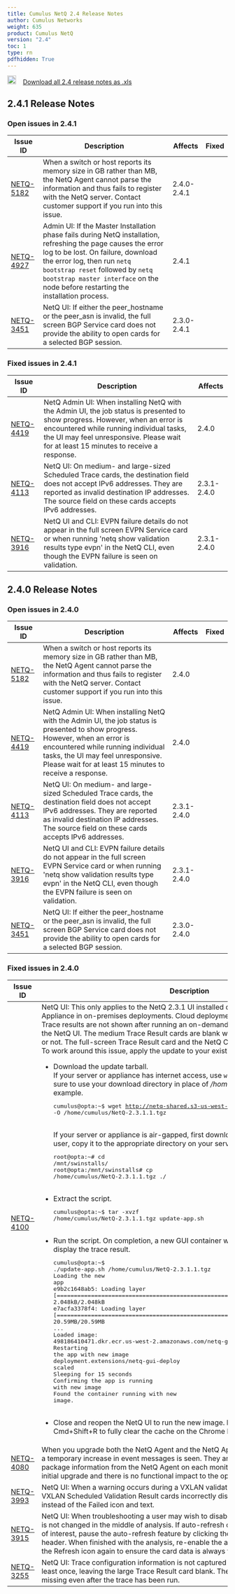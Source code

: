 ```yaml
---
title: Cumulus NetQ 2.4 Release Notes
author: Cumulus Networks
weight: 635
product: Cumulus NetQ
version: "2.4"
toc: 1
type: rn
pdfhidden: True
---
```

<a href="/cumulus-netq-24/rn.xls"><img src="/images/xls_icon.png" height="20px" width="20px" alt="Download 2.4 Release Notes xls" /></a>&nbsp;&nbsp;&nbsp;&nbsp;<a href="/cumulus-netq-24/rn.xls">Download all 2.4 release notes as .xls</a>
## 2.4.1 Release Notes
### Open issues in 2.4.1

|  Issue ID 	|   Description	|   Affects	|   Fixed |
|---	        |---	        |---	    |---	                |
| <a name="NETQ-5182"></a> [NETQ-5182](#NETQ-5182) <a name="NETQ-5182"></a> | When a switch or host reports its memory size in GB rather than MB, the NetQ Agent cannot parse the information and thus fails to register with the NetQ server. Contact customer support if you run into this issue. | 2.4.0-2.4.1 | |
| <a name="NETQ-4927"></a> [NETQ-4927](#NETQ-4927) <a name="NETQ-4927"></a> | Admin UI: If the Master Installation phase fails during NetQ installation, refreshing the page causes the error log to be lost. On failure, download the error log, then run `netq bootstrap reset` followed by `netq bootstrap master interface` on the node before restarting the installation process. | 2.4.1 | |
| <a name="NETQ-3451"></a> [NETQ-3451](#NETQ-3451) <a name="NETQ-3451"></a> | NetQ UI: If either the peer_hostname or the peer_asn is invalid, the full screen BGP Service card does not provide the ability to open cards for a selected BGP session. | 2.3.0-2.4.1 | |

### Fixed issues in 2.4.1
|  Issue ID 	|   Description	|   Affects	|
|---	        |---	        |---	    |
| <a name="NETQ-4419"></a> [NETQ-4419](#NETQ-4419) | NetQ Admin UI: When installing NetQ with the Admin UI, the job status is presented to show progress. However, when an error is encountered while running individual tasks, the UI may feel unresponsive. Please wait for at least 15 minutes to receive a response. | 2.4.0 | |
| <a name="NETQ-4113"></a> [NETQ-4113](#NETQ-4113) | NetQ UI: On medium- and large-sized Scheduled Trace cards, the destination field does not accept IPv6 addresses. They are reported as invalid destination IP addresses. The source field on these cards accepts IPv6 addresses. | 2.3.1-2.4.0 | |
| <a name="NETQ-3916"></a> [NETQ-3916](#NETQ-3916) | NetQ UI and CLI: EVPN failure details do not appear in the full screen EVPN Service card or when running 'netq show validation results type evpn' in the NetQ CLI, even though the EVPN failure is seen on validation. | 2.3.1-2.4.0 | |

## 2.4.0 Release Notes
### Open issues in 2.4.0

|  Issue ID 	|   Description	|   Affects	|   Fixed |
|---	        |---	        |---	    |---	                |
| <a name="NETQ-5182"></a> [NETQ-5182](#NETQ-5182) <a name="NETQ-5182"></a> | When a switch or host reports its memory size in GB rather than MB, the NetQ Agent cannot parse the information and thus fails to register with the NetQ server. Contact customer support if you run into this issue. | 2.4.0 | |
| <a name="NETQ-4419"></a> [NETQ-4419](#NETQ-4419) <a name="NETQ-4419"></a> | NetQ Admin UI: When installing NetQ with the Admin UI, the job status is presented to show progress. However, when an error is encountered while running individual tasks, the UI may feel unresponsive. Please wait for at least 15 minutes to receive a response. | 2.4.0 | |
| <a name="NETQ-4113"></a> [NETQ-4113](#NETQ-4113) <a name="NETQ-4113"></a> | NetQ UI: On medium- and large-sized Scheduled Trace cards, the destination field does not accept IPv6 addresses. They are reported as invalid destination IP addresses. The source field on these cards accepts IPv6 addresses. | 2.3.1-2.4.0 | |
| <a name="NETQ-3916"></a> [NETQ-3916](#NETQ-3916) <a name="NETQ-3916"></a> | NetQ UI and CLI: EVPN failure details do not appear in the full screen EVPN Service card or when running 'netq show validation results type evpn' in the NetQ CLI, even though the EVPN failure is seen on validation. | 2.3.1-2.4.0 | |
| <a name="NETQ-3451"></a> [NETQ-3451](#NETQ-3451) <a name="NETQ-3451"></a> | NetQ UI: If either the peer_hostname or the peer_asn is invalid, the full screen BGP Service card does not provide the ability to open cards for a selected BGP session. | 2.3.0-2.4.0 | |

### Fixed issues in 2.4.0
|  Issue ID 	|   Description	|   Affects	|
|---	        |---	        |---	    |
| <a name="NETQ-4100"></a> [NETQ-4100](#NETQ-4100) | NetQ UI: This only applies to the NetQ 2.3.1 UI installed on the NetQ Server or NetQ Appliance in on-premises deployments. Cloud deployments are not impacted by this bug. Trace results are not shown after running an on-demand or scheduled trace request in the NetQ UI. The medium Trace Result cards are blank whether the trace was successful or not. The full-screen Trace Result card and the NetQ CLI show the results correctly.<br/>To work around this issue, apply the update to your existing 2.3.1 build as follows:<ul>	<li>Download the update tarball.<br/>If your server or appliance has internet access, use `wget` to perform the download. Be sure to use your download directory in place of <em>/home/cumulus</em> indicated in this example.<br /><pre>cumulus&#64;opta:~$ wget http://netq-shared.s3-us-west-2.amazonaws.com/NetQ-2.3.1.1.tgz -O /home/cumulus/NetQ-2.3.1.1.tgz<br /></pre><br />If your server or appliance is air-gapped, first download the tarball and then, as a root user, copy it to the appropriate directory on your server or appliance.<br /><pre>root&#64;opta:~# cd /mnt/swinstalls/<br />root&#64;opta:/mnt/swinstalls# cp /home/cumulus/NetQ-2.3.1.1.tgz ./ <br /></pre><br /></li>	<li>Extract the script.<br /><pre>cumulus&#64;opta:~$ tar -xvzf /home/cumulus/NetQ-2.3.1.1.tgz update-app.sh<br /></pre><br /></li>	<li>Run the script. On completion, a new GUI container will be running and the card will display the trace result.<br /><pre>cumulus&#64;opta:~$ ./update-app.sh /home/cumulus/NetQ-2.3.1.1.tgz<br />Loading the new app<br />e9b2c1648ab5: Loading layer &#91;==================================================>&#93;  2.048kB/2.048kB<br />e7acfa3378f4: Loading layer &#91;==================================================>&#93;  20.59MB/20.59MB<br />...<br />Loaded image: 498186410471.dkr.ecr.us-west-2.amazonaws.com/netq-gui:2.3.1<br />Restarting the app with new image<br />deployment.extensions/netq-gui-deploy scaled<br />Sleeping for 15 seconds<br />Confirming the app is running with new image<br />Found the container running with new image.<br /></pre><br /></li>	<li>Close and reopen the NetQ UI to run the new image. <b>Note</b>: You may need to press Cmd+Shift+R to fully clear the cache on the Chrome browser.</li></ul> | 2.3.1 | |
| <a name="NETQ-4080"></a> [NETQ-4080](#NETQ-4080) | When you upgrade both the NetQ Agent and the NetQ Apps in on-premises deployments, a temporary increase in event messages is seen. They are the result of collecting package information from the NetQ Agent on each monitored node. This only happens on initial upgrade and there is no functional impact to the operation of the NetQ software. | 2.3.1 | |
| <a name="NETQ-3993"></a> [NETQ-3993](#NETQ-3993) | NetQ UI: When a warning occurs during a VXLAN validation, the small, medium, and large VXLAN Scheduled Validation Result cards incorrectly display the text of the warning instead of the Failed icon and text. | 2.3.1 | |
| <a name="NETQ-3915"></a> [NETQ-3915](#NETQ-3915) | NetQ UI: When troubleshooting a user may wish to disable auto-refresh so that the data is not changed in the middle of analysis. If auto-refresh causes any state loss on the card of interest, pause the auto-refresh feature by clicking the Refresh icon in the workbench header. When finished with the analysis, re-enable the auto-refresh feature by clicking the Refresh icon again to ensure the card data is always the most recent available. | 2.3.1 | |
| <a name="NETQ-3255"></a> [NETQ-3255](#NETQ-3255) | NetQ UI: Trace configuration information is not captured until the trace has been run at least once, leaving the large Trace Result card blank. The schedule information remains missing even after the trace has been run. | 2.2.2-2.3.1 | |

